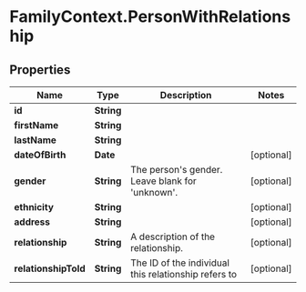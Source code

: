 # FamilyContext.PersonWithRelationship

## Properties
Name | Type | Description | Notes
------------ | ------------- | ------------- | -------------
**id** | **String** |  | 
**firstName** | **String** |  | 
**lastName** | **String** |  | 
**dateOfBirth** | **Date** |  | [optional] 
**gender** | **String** | The person&#x27;s gender. Leave blank for &#x27;unknown&#x27;. | [optional] 
**ethnicity** | **String** |  | [optional] 
**address** | **String** |  | [optional] 
**relationship** | **String** | A description of the relationship. | [optional] 
**relationshipToId** | **String** | The ID of the individual this relationship refers to | [optional] 
